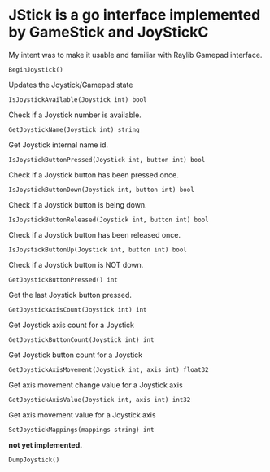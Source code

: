 # JStick is a go interface implemented by GameStick and JoyStickC

My intent was to make it usable and familiar with Raylib Gamepad interface.

`BeginJoystick()`

Updates the Joystick/Gamepad state

`IsJoystickAvailable(Joystick int) bool`

Check if a Joystick number is available.

`GetJoystickName(Joystick int) string`

Get Joystick internal name id.

`IsJoystickButtonPressed(Joystick int, button int) bool`

Check if a Joystick button has been pressed once.

`IsJoystickButtonDown(Joystick int, button int) bool`

Check if a Joystick button is being down.

`IsJoystickButtonReleased(Joystick int, button int) bool`

Check if a Joystick button has been released once.

`IsJoystickButtonUp(Joystick int, button int) bool`

Check if a Joystick button is NOT down.

`GetJoystickButtonPressed() int`

Get the last Joystick button pressed.

`GetJoystickAxisCount(Joystick int) int`

Get Joystick axis count for a Joystick

`GetJoystickButtonCount(Joystick int) int`

Get Joystick button count for a Joystick

`GetJoystickAxisMovement(Joystick int, axis int) float32`

Get axis movement change value for a Joystick axis

`GetJoystickAxisValue(Joystick int, axis int) int32`

Get axis movement value for a Joystick axis

`SetJoystickMappings(mappings string) int`

**not yet implemented.**

`DumpJoystick()`

